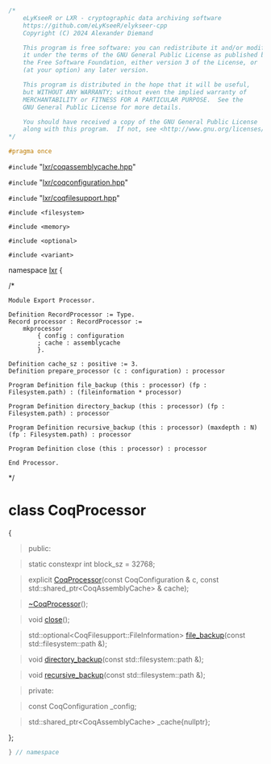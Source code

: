 ```cpp

/*
    eLyKseeR or LXR - cryptographic data archiving software
    https://github.com/eLyKseeR/elykseer-cpp
    Copyright (C) 2024 Alexander Diemand

    This program is free software: you can redistribute it and/or modify
    it under the terms of the GNU General Public License as published by
    the Free Software Foundation, either version 3 of the License, or
    (at your option) any later version.

    This program is distributed in the hope that it will be useful,
    but WITHOUT ANY WARRANTY; without even the implied warranty of
    MERCHANTABILITY or FITNESS FOR A PARTICULAR PURPOSE.  See the
    GNU General Public License for more details.

    You should have received a copy of the GNU General Public License
    along with this program.  If not, see <http://www.gnu.org/licenses/>.
*/

#pragma once
```

`#include` "[lxr/coqassemblycache.hpp](coqassemblycache.hpp.md)"

`#include` "[lxr/coqconfiguration.hpp](coqconfiguration.hpp.md)"

`#include` "[lxr/coqfilesupport.hpp](coqfilesupport.hpp.md)"

`#include <filesystem>`

`#include <memory>`

`#include <optional>`

`#include <variant>`

namespace [lxr](namespace.list) {

/*

```coq
Module Export Processor.

Definition RecordProcessor := Type.
Record processor : RecordProcessor :=
    mkprocessor
        { config : configuration
        ; cache : assemblycache
        }.

Definition cache_sz : positive := 3.
Definition prepare_processor (c : configuration) : processor

Program Definition file_backup (this : processor) (fp : Filesystem.path) : (fileinformation * processor)

Program Definition directory_backup (this : processor) (fp : Filesystem.path) : processor

Program Definition recursive_backup (this : processor) (maxdepth : N) (fp : Filesystem.path) : processor

Program Definition close (this : processor) : processor

End Processor.
```
*/

# class CoqProcessor

{

>public:

>static constexpr int block_sz = 32768;

>explicit [CoqProcessor](coqprocessor_ctor.cpp.md)(const CoqConfiguration & c, const std::shared_ptr&lt;CoqAssemblyCache&gt; & cache);

>[~CoqProcessor](coqprocessor_ctor.cpp.md)();

>void [close](coqprocessor_functions.cpp.md)();

>std::optional&lt;CoqFilesupport::FileInformation&gt; [file_backup](coqprocessor_functions.cpp.md)(const std::filesystem::path &);

>void [directory_backup](coqprocessor_functions.cpp.md)(const std::filesystem::path &);

>void [recursive_backup](coqprocessor_functions.cpp.md)(const std::filesystem::path &);

>private:

>const CoqConfiguration _config;

>std::shared_ptr&lt;CoqAssemblyCache&gt; _cache{nullptr};

};

```cpp
} // namespace
```
